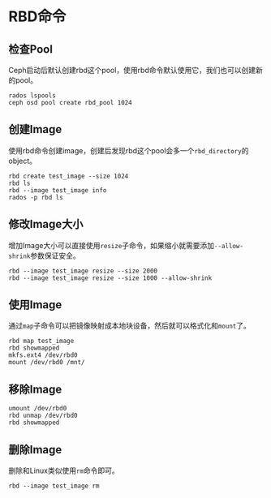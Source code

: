 # RBD命令

## 检查Pool

Ceph启动后默认创建rbd这个pool，使用rbd命令默认使用它，我们也可以创建新的pool。

```
rados lspools
ceph osd pool create rbd_pool 1024
```

## 创建Image

使用rbd命令创建image，创建后发现rbd这个pool会多一个`rbd_directory`的object。

```
rbd create test_image --size 1024
rbd ls
rbd --image test_image info
rados -p rbd ls
```

## 修改Image大小

增加Image大小可以直接使用`resize`子命令，如果缩小就需要添加`--allow-shrink`参数保证安全。

```
rbd --image test_image resize --size 2000
rbd --image test_image resize --size 1000 --allow-shrink
```

## 使用Image

通过`map`子命令可以把镜像映射成本地块设备，然后就可以格式化和`mount`了。

```
rbd map test_image
rbd showmapped
mkfs.ext4 /dev/rbd0
mount /dev/rbd0 /mnt/
```

## 移除Image

```
umount /dev/rbd0
rbd unmap /dev/rbd0
rbd showmapped
```

## 删除Image

删除和Linux类似使用`rm`命令即可。

```
rbd --image test_image rm
```